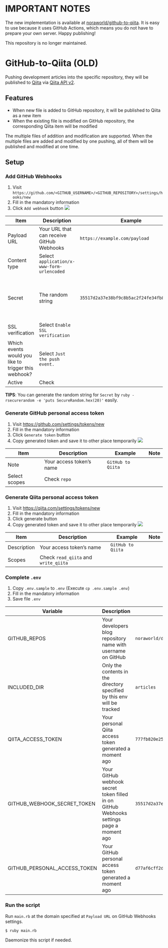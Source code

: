 # IMPORTANT NOTES
The new implementation is available at [noraworld/github-to-qiita](https://github.com/noraworld/github-to-qiita). It is easy to use because it uses GitHub Actions, which means you do not have to prepare your own server. Happy publishing!

This repository is no longer maintained.

# GitHub-to-Qiita (OLD)
Pushing development articles into the specific repository, they will be published to [Qiita](https://qiita.com) via [Qiita API v2](https://qiita.com/api/v2/docs).

## Features
* When new file is added to GitHub repository, it will be published to Qiita as a new item
* When the existing file is modified on GitHub repository, the corresponding Qiita item will be modified

The multiple files of addition and modification are supported. When the multiple files are added and modified by one pushing, all of them will be published and modified at one time.

## Setup
### Add GitHub Webhooks
1. Visit `https://github.com/<GITHUB_USERNAME>/<GITHUB_REPOSITORY>/settings/hooks/new`
2. Fill in the mandatory information
3. Click `Add webhook` button
![](screencaptures/github_webhook.png)

| Item | Description | Example | Note |
|---|---|---|---|
| Payload URL | Your URL that can receive GitHub Webhooks | `https://example.com/payload` | The path must be `/payload` |
| Content type | Select `application/x-www-form-urlencoded` | | |
| Secret | The random string | `35517d2a37e38bf9c8b5ac2f24fe34fb8e2b1510` | This token must not be known by other people |
| SSL verification | Select `Enable SSL verification` | | |
| Which events would you like to trigger this webhook? | Select `Just the push event.` | | |
| Active | Check | | |

**TIPS**: You can generate the random string for `Secret` by `ruby -rsecurerandom -e 'puts SecureRandom.hex(20)'` easily.

### Generate GitHub personal access token
1. Visit https://github.com/settings/tokens/new
2. Fill in the mandatory information
3. Click `Generate token` button
4. Copy generated token and save it to other place temporarily
![](screencaptures/github_access_token.png)

| Item | Description | Example | Note |
|---|---|---|---|
| Note | Your access token’s name | `GitHub to Qiita` | |
| Select scopes | Check `repo` | | |

### Generate Qiita personal access token
1. Visit https://qiita.com/settings/tokens/new
2. Fill in the mandatory information
3. Click generate button
4. Copy generated token and save it to other place temporarily
![](screencaptures/qiita_access_token.png)

| Item | Description | Example | Note |
|---|---|---|---|
| Description | Your access token’s name | `GitHub to Qiita` | |
| Scopes | Check `read_qiita` and `write_qiita` | | |

### Complete `.env`
1. Copy `.env.sample` to `.env` (Execute `cp .env.sample .env`)
2. Fill in the mandatory information
3. Save file `.env`

| Variable | Description | Example | Note |
|---|---|---|---|
| GITHUB_REPOS | Your developers blog repository name with username on GitHub | `noraworld/developers-blog-content` | |
| INCLUDED_DIR | Only the contents in the directory specified by this env will be tracked | `articles` | The trailing slash is unnecessary |
| QIITA_ACCESS_TOKEN | Your personal Qiita access token generated a moment ago | `777fb820e25847dd659266a66dcdd99580b4b85f` | This token must not be known by other people |
| GITHUB_WEBHOOK_SECRET_TOKEN | Your GitHub webhook secret token filled in on GitHub Webhooks settings page a moment ago | `35517d2a37e38bf9c8b5ac2f24fe34fb8e2b1510` | This token must not be known by other people |
| GITHUB_PERSONAL_ACCESS_TOKEN | Your GitHub personal access token generated a moment ago | `d77af6cff2dd13f58886f6eff890eea93e53bdc9` | This token must not be known by other people |

### Run the script
Run `main.rb` at the domain specified at `Payload URL` on GitHub Webhooks settings.

```shell
$ ruby main.rb
```

Daemonize this script if needed.
